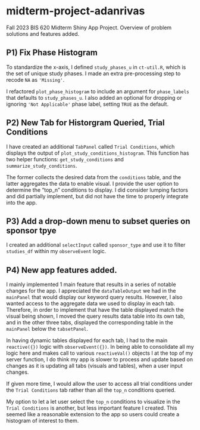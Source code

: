 
# midterm-project-adanrivas

Fall 2023 BIS 620 Midterm Shiny App Project. Overview of problem
solutions and features added.

## P1) Fix Phase Histogram

To standardize the x-axis, I defined `study_phases_u` in `ct-util.R`,
which is the set of unique study phases. I made an extra pre-processing
step to recode `NA` as `'Missing'`.

I refactored `plot_phase_histogram` to include an argument for
`phase_labels` that defaults to `study_phases_u`. I also added an
optional for dropping or ignoring `'Not Applicable'` phase label,
setting `TRUE` as the default.

## P2) New Tab for Historgram Queried, Trial Conditions

I have created an additional `TabPanel` called `Trial Conditions`, which
displays the output of `plot_study_conditions_histogram`. This function
has two helper functions: `get_study_conditions` and
`summarize_study_conditions`.

The former collects the desired data from the `conditions` table, and
the latter aggregates the data to enable visual. I provide the user
option to determine the “top_n” conditions to display. I did consider
lumping factors and did partially implement, but did not have the time
to properly integrate into the app.

## P3) Add a drop-down menu to subset queries on sponsor tpye

I created an additional `selectInput` called `sponsor_type` and use it
to filter `studies_df` within my `observeEvent` logic.

## P4) New app features added.

I mainly implemented 1 main feature that results in a series of notable
changes for the app. I appreciated the `dataTableOutput` we had in the
`mainPanel` that would display our keyword query results. However, I
also wanted access to the aggregate data we used to display in each tab.
Therefore, in order to implement that have the table displayed match the
visual being shown, I moved the query results data table into its own
tab, and in the other three tabs, displayed the corresponding table in
the `mainPanel` below the `tabsetPanel`.

In having dynamic tables displayed for each tab, I had to the main
`reactive({})` logic with `observeEvent({})`. In being able to
consolidate all my logic here and makes call to various `reactiveVal()`
objects I at the top of my server function, I do think my app is slower
to process and update based on changes as it is updating all tabs
(visuals and tables), when a user input changes.

If given more time, I would allow the user to access all trial
conditions under the `Trial Conditions` tab rather than all the `top_n`
conditions queried.

My option to let a let user select the `top_n` conditions to visualize
in the `Trial Conditions` is another, but less important feature I
created. This seemed like a reasonable extension to the app so users
could create a histogram of interest to them.
